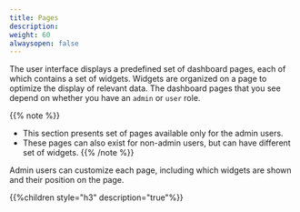 ```yaml
---
title: Pages
description:
weight: 60
alwaysopen: false
---
```


The user interface displays a predefined set of dashboard pages, each of which contains a set of widgets. Widgets are organized on a page to optimize the display of relevant data. The dashboard pages that you see depend on whether you have an `admin` or `user` role.

{{% note %}}
* This section presents set of pages available only for the admin users. 
* These pages can also exist for non-admin users, but can have different set of widgets.
{{% /note %}}

Admin users can customize each page, including which widgets are shown and their position on the page.

{{%children style="h3" description="true"%}}
